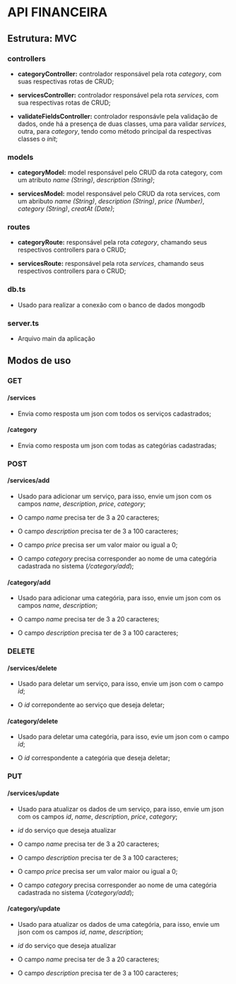 # API FINANCEIRA

## Estrutura: MVC

### controllers

* **categoryController:** controlador responsável pela rota *category*, com suas respectivas rotas de CRUD;

* **servicesController:** controlador responsável pela rota *services*, com sua respectivas rotas de CRUD;

* **validateFieldsController:** controlador responsávle pela validação de dados, onde há a presença de duas classes, uma para validar *services*, outra, para *category*, tendo como método príncipal da respectivas classes o *init*;

### models

* **categoryModel:** model responsável pelo CRUD da rota category, com um atributo *name (String)*, *description (String)*;

* **servicesModel:** model responsável pelo CRUD da rota services, com um abributo *name (String)*, *description (String)*, *price (Number)*, *category (String)*, *creatAt (Date)*;

### routes

* **categoryRoute:** responsável pela rota *category*, chamando seus respectivos controllers para o CRUD;

* **servicesRoute:** responsável pela rota *services*, chamando seus respectivos controllers para o CRUD;

### db.ts

* Usado para realizar a conexão com o banco de dados mongodb

### server.ts

* Arquivo main da aplicação

## Modos de uso

### GET

#### /services

* Envia como resposta um json com todos os serviços cadastrados;

#### /category

* Envia como resposta um json com todas as categórias cadastradas;

### POST

#### /services/add

* Usado para adicionar um serviço, para isso, envie um json com os campos *name*, *description*, *price*, *category*;

* O campo *name* precisa ter de 3 a 20 caracteres;

* O campo *description* precisa ter de 3 a 100 caracteres;

* O campo *price* precisa ser um valor maior ou igual a 0;

* O campo *category* precisa corresponder ao nome de uma categória cadastrada no sistema (*/category/add*);

#### /category/add

* Usado para adicionar uma categória, para isso, envie um json com os campos *name*, *description*;

* O campo *name* precisa ter de 3 a 20 caracteres;

* O campo *description* precisa ter de 3 a 100 caracteres;

### DELETE

#### /services/delete

* Usado para deletar um serviço, para isso, envie um json com o campo *id*;

* O *id* correpondente ao serviço que deseja deletar;

#### /category/delete

* Usado para deletar uma categória, para isso, evie um json com o campo *id*;

* O *id* correspondente a categória que deseja deletar;

### PUT

#### /services/update

* Usado para atualizar os dados de um serviço, para isso, envie um json com os campos *id*, *name*, *description*, *price*, *category*;

* *id* do serviço que deseja atualizar

* O campo *name* precisa ter de 3 a 20 caracteres;

* O campo *description* precisa ter de 3 a 100 caracteres;

* O campo *price* precisa ser um valor maior ou igual a 0;

* O campo *category* precisa corresponder ao nome de uma categória cadastrada no sistema (*/category/add*);

#### /category/update

* Usado para atualizar os dados de uma categória, para isso, envie um json com os campos *id*, *name*, *description*;

* *id* do serviço que deseja atualizar

* O campo *name* precisa ter de 3 a 20 caracteres;

* O campo *description* precisa ter de 3 a 100 caracteres;
